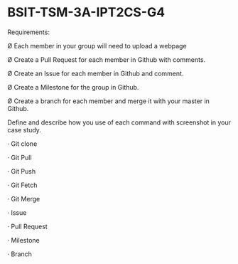 # BSIT-TSM-3A-IPT2CS-G4

Requirements:

Ø Each member in your group will need to upload a webpage

Ø Create a Pull Request for each member in Github with comments.

Ø Create an Issue for each member in Github and comment.

Ø Create a Milestone for the group in Github.

Ø Create a branch for each member and merge it with your master in Github.


Define and describe how you use of each command with screenshot in your case study.

· Git clone

· Git Pull

· Git Push

· Git Fetch

· Git Merge

· Issue

· Pull Request

· Milestone

· Branch
